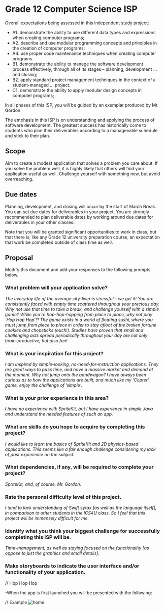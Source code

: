 # Grade 12 Computer Science ISP

Overall expectations being assessed in this independent study project:

* A1. 	demonstrate the ability to use different data types and expressions when creating computer programs;
* A2. 	describe and use modular programming concepts and principles in the creation of computer programs;
* A4. 	use proper code maintenance techniques when creating computer programs.
* B1. 	demonstrate the ability to manage the software development process effectively, through all of its stages – planning, development ... and closing;
* B2. 	apply standard project management techniques in the context of a student-managed ... project.
* C1. 	demonstrate the ability to apply modular design concepts in computer programs;

In all phases of this ISP, you will be guided by an exemplar produced by Mr. Gordon.

The emphasis in this ISP is on understanding and applying the process of software development. The greatest success has historically come to students who plan their deliverables according to a manageeable schedule and stick to their plan.

## Scope

Aim to create a modest application that solves a problem you care about. If you solve the problem well, it is highly likely that others will find your application useful as well. Challenge yourself with something new, but avoid overreaching.

## Due dates

Planning, development, and closing will occur by the start of March Break. You can set due dates for deliverables in your project. You are strongly recommended to plan deliverable dates by working around due dates for deliverables in your other classes.

Note that you will be granted significant opportunities to work in class, but that there is, like any Grade 12 university preparation course, an expectation that work be completed outside of class time as well.

## Proposal

Modify this document and add your responses to the following prompts below.

### What problem will your application solve?

*The everyday life of the average city-liver is stressful - we get it! You are consistently faced with empty time scattered throughout your precious day. Why not use that time to take a break, and challenge yourself with a simple game? While you're hop-hop-hopping from place to place, why not play 'Hop Hop Hop'?! The game exists in a world of floating sushi, where you must jump from piece to piece in order to stay afloat of the broken fortune cookies and chopsticks (ouch!). Studies have proven that small and challenging acts spread periodically throughout your day are not only brain-productive, but also fun!*

### What is your inspiration for this project?

*I am inspired by simple-looking, no-need-for-instruction applications. They are great ways to pass time, and have a massive market and demand at the moment. Why not jump onto the bandwagon? I have always been curious as to how the applications are built, and much like my 'Copter' game, enjoy the challenge of 'simple'.*

### What is your prior experience in this area?

*I have no experience with SpriteKit, but I have experience in simple Java and understand the needed features of such an app.*

### What are skills do you hope to acquire by completing this project?

*I would like to learn the basics of SpriteKit and 2D physics-based applications. This seems like a fair enough challenge considering my lack of past experience on the subject.*

### What dependencies, if any, will be required to complete your project?

*SpriteKit, and, of course, Mr. Gordon.*

### Rate the personal difficulty level of this project.

*I tend to lack understanding of Swift sytax [as well as the language itself], in comparison to other students in the ICS4U class. So I feel that this project will be immensely difficult for me.*

### Identify what you think your biggest challenge for successfully completing this ISP will be.

*Time-management, as well as staying focused on the functionality [as oppose to just the graphics and small details].*

### Make storyboards to indicate the user interface and/or functionality of your application.
// Hop Hop Hop

-When the app is first launched you will be presented with the following:


// Example
![home](https://github.com/rsgc-blackwell-s/ics4u-isp-hophophop-app/blob/master/Hop%20Hop%20Hop/HHH-gameplay.jpeg?raw=true)


